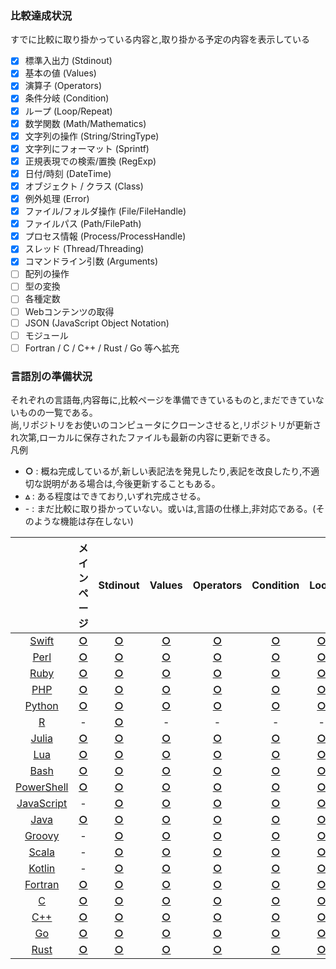 ### 比較達成状況
すでに比較に取り掛かっている内容と,取り掛かる予定の内容を表示している  

- [x] 標準入出力 (Stdinout)
- [x] 基本の値 (Values)
- [x] 演算子 (Operators)
- [x] 条件分岐 (Condition)
- [x] ループ (Loop/Repeat)
- [x] 数学関数 (Math/Mathematics)
- [x] 文字列の操作 (String/StringType)
- [x] 文字列にフォーマット (Sprintf)
- [x] 正規表現での検索/置換 (RegExp)
- [x] 日付/時刻 (DateTime)
- [x] オブジェクト / クラス (Class)
- [x] 例外処理 (Error)
- [x] ファイル/フォルダ操作 (File/FileHandle)
- [x] ファイルパス (Path/FilePath)
- [x] プロセス情報 (Process/ProcessHandle)
- [x] スレッド (Thread/Threading)
- [x] コマンドライン引数 (Arguments)
- [ ] 配列の操作
- [ ] 型の変換
- [ ] 各種定数
- [ ] Webコンテンツの取得
- [ ] JSON (JavaScript Object Notation)
- [ ] モジュール
- [ ] Fortran / C / C++ / Rust / Go 等へ拡充

### 言語別の準備状況
それぞれの言語毎,内容毎に,比較ページを準備できているものと,まだできていないものの一覧である。  
尚,リポジトリをお使いのコンピュータにクローンさせると,リポジトリが更新され次第,ローカルに保存されたファイルも最新の内容に更新できる。  
凡例  
* **○** : 概ね完成しているが,新しい表記法を発見したり,表記を改良したり,不適切な説明がある場合は,今後更新することもある。
* **▵** : ある程度はできており,いずれ完成させる。
* \- : まだ比較に取り掛かっていない。或いは,言語の仕様上,非対応である。(そのような機能は存在しない)

|  | メインページ | Stdinout | Values | Operators | Condition | Loop | Math | String | Sprintf | RegExp | DateTime | Class | Error | File | Path | Process | Thread | Arguments |
|:-:|:-:|:-:|:-:|:-:|:-:|:-:|:-:|:-:|:-:|:-:|:-:|:-:|:-:|:-:|:-:|:-:|:-:|:-:|
| [Swift](https://github.com/akimikimikimikimikimikimika/LangComparison/tree/master/Swift "Swift") | **[○](https://github.com/akimikimikimikimikimikimika/LangComparison/blob/master/Swift/Main.swift "Main.swift")** | **[○](https://github.com/akimikimikimikimikimikimika/LangComparison/blob/master/Swift/Stdinout.swift "Stdinout.swift")** | **[○](https://github.com/akimikimikimikimikimikimika/LangComparison/blob/master/Swift/Values.swift "Values.swift")** | **[○](https://github.com/akimikimikimikimikimikimika/LangComparison/blob/master/Swift/Operators.swift "Operators.swift")** | **[○](https://github.com/akimikimikimikimikimikimika/LangComparison/blob/master/Swift/Condition.swift "Condition.swift")** | **[○](https://github.com/akimikimikimikimikimikimika/LangComparison/blob/master/Swift/Loop.swift "Loop.swift")** | **[○](https://github.com/akimikimikimikimikimikimika/LangComparison/blob/master/Swift/Math.swift "Math.swift")** | **[○](https://github.com/akimikimikimikimikimikimika/LangComparison/blob/master/Swift/String.swift "String.swift")** | **[○](https://github.com/akimikimikimikimikimikimika/LangComparison/blob/master/Swift/Sprintf.swift "Sprintf.swift")** | **[○](https://github.com/akimikimikimikimikimikimika/LangComparison/blob/master/Swift/RegExp.swift "RegExp.swift")** | **[○](https://github.com/akimikimikimikimikimikimika/LangComparison/blob/master/Swift/DateTime.swift "DateTime.swift")** | **[○](https://github.com/akimikimikimikimikimikimika/LangComparison/blob/master/Swift/Class.swift "Class.swift")** | **[○](https://github.com/akimikimikimikimikimikimika/LangComparison/blob/master/Swift/Error.swift "Error.swift")** | **[○](https://github.com/akimikimikimikimikimikimika/LangComparison/blob/master/Swift/File.swift "File.swift")** | **[○](https://github.com/akimikimikimikimikimikimika/LangComparison/blob/master/Swift/Path.swift "Path.swift")** | **[○](https://github.com/akimikimikimikimikimikimika/LangComparison/blob/master/Swift/Process.swift "Process.swift")** | **[○](https://github.com/akimikimikimikimikimikimika/LangComparison/blob/master/Swift/Thread.swift "Thread.swift")** | **[○](https://github.com/akimikimikimikimikimikimika/LangComparison/blob/master/Swift/Arguments.swift "Arguments.swift")** |
| [Perl](https://github.com/akimikimikimikimikimikimika/LangComparison/tree/master/Perl "Perl") | **[○](https://github.com/akimikimikimikimikimikimika/LangComparison/blob/master/Perl/Main.pl "Main.pl")** | **[○](https://github.com/akimikimikimikimikimikimika/LangComparison/blob/master/Perl/Stdinout.pl "Stdinout.pl")** | **[○](https://github.com/akimikimikimikimikimikimika/LangComparison/blob/master/Perl/Values.pl "Values.pl")** | **[○](https://github.com/akimikimikimikimikimikimika/LangComparison/blob/master/Perl/Operators.pl "Operators.pl")** | **[○](https://github.com/akimikimikimikimikimikimika/LangComparison/blob/master/Perl/Condition.pl "Condition.pl")** | **[○](https://github.com/akimikimikimikimikimikimika/LangComparison/blob/master/Perl/Loop.pl "Loop.pl")** | **[○](https://github.com/akimikimikimikimikimikimika/LangComparison/blob/master/Perl/Math.pl "Math.pl")** | **[○](https://github.com/akimikimikimikimikimikimika/LangComparison/blob/master/Perl/String.pl "String.pl")** | **[○](https://github.com/akimikimikimikimikimikimika/LangComparison/blob/master/Perl/Sprintf.pl "Sprintf.pl")** | **[○](https://github.com/akimikimikimikimikimikimika/LangComparison/blob/master/Perl/RegExp.pl "RegExp.pl")** | **[○](https://github.com/akimikimikimikimikimikimika/LangComparison/blob/master/Perl/DateTime.pl "DateTime.pl")** | **[○](https://github.com/akimikimikimikimikimikimika/LangComparison/blob/master/Perl/Class.pl "Class.pl")** | **[○](https://github.com/akimikimikimikimikimikimika/LangComparison/blob/master/Perl/Error.pl "Error.pl")** | **[○](https://github.com/akimikimikimikimikimikimika/LangComparison/blob/master/Perl/File.pl "File.pl")** | **[○](https://github.com/akimikimikimikimikimikimika/LangComparison/blob/master/Perl/Path.pl "Path.pl")** | **[○](https://github.com/akimikimikimikimikimikimika/LangComparison/blob/master/Perl/Process.pl "Process.pl")** | **[○](https://github.com/akimikimikimikimikimikimika/LangComparison/blob/master/Perl/Thread.pl "Thread.pl")** | **[○](https://github.com/akimikimikimikimikimikimika/LangComparison/blob/master/Perl/Arguments.pl "Arguments.pl")** |
| [Ruby](https://github.com/akimikimikimikimikimikimika/LangComparison/tree/master/Ruby "Ruby") | **[○](https://github.com/akimikimikimikimikimikimika/LangComparison/blob/master/Ruby/Main.rb "Main.rb")** | **[○](https://github.com/akimikimikimikimikimikimika/LangComparison/blob/master/Ruby/Stdinout.rb "Stdinout.rb")** | **[○](https://github.com/akimikimikimikimikimikimika/LangComparison/blob/master/Ruby/Values.rb "Values.rb")** | **[○](https://github.com/akimikimikimikimikimikimika/LangComparison/blob/master/Ruby/Operators.rb "Operators.rb")** | **[○](https://github.com/akimikimikimikimikimikimika/LangComparison/blob/master/Ruby/Condition.rb "Condition.rb")** | **[○](https://github.com/akimikimikimikimikimikimika/LangComparison/blob/master/Ruby/Loop.rb "Loop.rb")** | **[○](https://github.com/akimikimikimikimikimikimika/LangComparison/blob/master/Ruby/Math.rb "Math.rb")** | **[○](https://github.com/akimikimikimikimikimikimika/LangComparison/blob/master/Ruby/String.rb "String.rb")** | **[○](https://github.com/akimikimikimikimikimikimika/LangComparison/blob/master/Ruby/Sprintf.rb "Sprintf.rb")** | **[○](https://github.com/akimikimikimikimikimikimika/LangComparison/blob/master/Ruby/RegExp.rb "RegExp.rb")** | **[○](https://github.com/akimikimikimikimikimikimika/LangComparison/blob/master/Ruby/DateTime.rb "DateTime.rb")** | **[○](https://github.com/akimikimikimikimikimikimika/LangComparison/blob/master/Ruby/Class.rb "Class.rb")** | **[○](https://github.com/akimikimikimikimikimikimika/LangComparison/blob/master/Ruby/Error.rb "Error.rb")** | **[○](https://github.com/akimikimikimikimikimikimika/LangComparison/blob/master/Ruby/File.rb "File.rb")** | **[○](https://github.com/akimikimikimikimikimikimika/LangComparison/blob/master/Ruby/Path.rb "Path.rb")** | **[○](https://github.com/akimikimikimikimikimikimika/LangComparison/blob/master/Ruby/Process.rb "Process.rb")** | **[○](https://github.com/akimikimikimikimikimikimika/LangComparison/blob/master/Ruby/Thread.rb "Thread.rb")** | **[○](https://github.com/akimikimikimikimikimikimika/LangComparison/blob/master/Ruby/Arguments.rb "Arguments.rb")** |
| [PHP](https://github.com/akimikimikimikimikimikimika/LangComparison/tree/master/PHP "PHP") | **[○](https://github.com/akimikimikimikimikimikimika/LangComparison/blob/master/PHP/Main.php "Main.php")** | **[○](https://github.com/akimikimikimikimikimikimika/LangComparison/blob/master/PHP/Stdinout.php "Stdinout.php")** | **[○](https://github.com/akimikimikimikimikimikimika/LangComparison/blob/master/PHP/Values.php "Values.php")** | **[○](https://github.com/akimikimikimikimikimikimika/LangComparison/blob/master/PHP/Operators.php "Operators.php")** | **[○](https://github.com/akimikimikimikimikimikimika/LangComparison/blob/master/PHP/Condition.php "Condition.php")** | **[○](https://github.com/akimikimikimikimikimikimika/LangComparison/blob/master/PHP/Loop.php "Loop.php")** | **[○](https://github.com/akimikimikimikimikimikimika/LangComparison/blob/master/PHP/Math.php "Math.php")** | **[○](https://github.com/akimikimikimikimikimikimika/LangComparison/blob/master/PHP/String.php "String.php")** | **[○](https://github.com/akimikimikimikimikimikimika/LangComparison/blob/master/PHP/Sprintf.php "Sprintf.php")** | **[○](https://github.com/akimikimikimikimikimikimika/LangComparison/blob/master/PHP/RegExp.php "RegExp.php")** | **[○](https://github.com/akimikimikimikimikimikimika/LangComparison/blob/master/PHP/DateTime.php "DateTime.php")** | **[○](https://github.com/akimikimikimikimikimikimika/LangComparison/blob/master/PHP/Class.php "Class.php")** | **[○](https://github.com/akimikimikimikimikimikimika/LangComparison/blob/master/PHP/Error.php "Error.php")** | **[○](https://github.com/akimikimikimikimikimikimika/LangComparison/blob/master/PHP/File.php "File.php")** | **[○](https://github.com/akimikimikimikimikimikimika/LangComparison/blob/master/PHP/Path.php "Path.php")** | **[○](https://github.com/akimikimikimikimikimikimika/LangComparison/blob/master/PHP/Process.php "Process.php")** | - | **[○](https://github.com/akimikimikimikimikimikimika/LangComparison/blob/master/PHP/Arguments.php "Arguments.php")** |
| [Python](https://github.com/akimikimikimikimikimikimika/LangComparison/tree/master/Python "Python") | **[○](https://github.com/akimikimikimikimikimikimika/LangComparison/blob/master/Python/Main.py "Main.py")** | **[○](https://github.com/akimikimikimikimikimikimika/LangComparison/blob/master/Python/Stdinout.py "Stdinout.py")** | **[○](https://github.com/akimikimikimikimikimikimika/LangComparison/blob/master/Python/Values.py "Values.py")** | **[○](https://github.com/akimikimikimikimikimikimika/LangComparison/blob/master/Python/Operators.py "Operators.py")** | **[○](https://github.com/akimikimikimikimikimikimika/LangComparison/blob/master/Python/Condition.py "Condition.py")** | **[○](https://github.com/akimikimikimikimikimikimika/LangComparison/blob/master/Python/Loop.py "Loop.py")** | **[○](https://github.com/akimikimikimikimikimikimika/LangComparison/blob/master/Python/Math.py "Math.py")** | **[○](https://github.com/akimikimikimikimikimikimika/LangComparison/blob/master/Python/String.py "String.py")** | **[○](https://github.com/akimikimikimikimikimikimika/LangComparison/blob/master/Python/Sprintf.py "Sprintf.py")** | **[○](https://github.com/akimikimikimikimikimikimika/LangComparison/blob/master/Python/RegExp.py "RegExp.py")** | **[○](https://github.com/akimikimikimikimikimikimika/LangComparison/blob/master/Python/DateTime.py "DateTime.py")** | **[○](https://github.com/akimikimikimikimikimikimika/LangComparison/blob/master/Python/Class.py "Class.py")** | **[○](https://github.com/akimikimikimikimikimikimika/LangComparison/blob/master/Python/Error.py "Error.py")** | **[○](https://github.com/akimikimikimikimikimikimika/LangComparison/blob/master/Python/File.py "File.py")** | **[○](https://github.com/akimikimikimikimikimikimika/LangComparison/blob/master/Python/Path.py "Path.py")** | **[○](https://github.com/akimikimikimikimikimikimika/LangComparison/blob/master/Python/Process.py "Process.py")** | **[○](https://github.com/akimikimikimikimikimikimika/LangComparison/blob/master/Python/Thread.py "Thread.py")** | **[○](https://github.com/akimikimikimikimikimikimika/LangComparison/blob/master/Python/Arguments.py "Arguments.py")** |
| [R](https://github.com/akimikimikimikimikimikimika/LangComparison/tree/master/R "R") | - | **[○](https://github.com/akimikimikimikimikimikimika/LangComparison/blob/master/R/Stdinout.r "Stdinout.r")** | - | - | - | - | - | - | - | - | - | - | - | - | - | - | - | - |
| [Julia](https://github.com/akimikimikimikimikimikimika/LangComparison/tree/master/Julia "Julia") | **[○](https://github.com/akimikimikimikimikimikimika/LangComparison/blob/master/Julia/Main.jl "Main.jl")** | **[○](https://github.com/akimikimikimikimikimikimika/LangComparison/blob/master/Julia/Stdinout.jl "Stdinout.jl")** | **[○](https://github.com/akimikimikimikimikimikimika/LangComparison/blob/master/Julia/Values.jl "Values.jl")** | **[○](https://github.com/akimikimikimikimikimikimika/LangComparison/blob/master/Julia/Operators.jl "Operators.jl")** | **[○](https://github.com/akimikimikimikimikimikimika/LangComparison/blob/master/Julia/Condition.jl "Condition.jl")** | **[○](https://github.com/akimikimikimikimikimikimika/LangComparison/blob/master/Julia/Loop.jl "Loop.jl")** | **[○](https://github.com/akimikimikimikimikimikimika/LangComparison/blob/master/Julia/Math.jl "Math.jl")** | - | - | **[○](https://github.com/akimikimikimikimikimikimika/LangComparison/blob/master/Julia/RegExp.jl "RegExp.jl")** | **[○](https://github.com/akimikimikimikimikimikimika/LangComparison/blob/master/Julia/DateTime.jl "DateTime.jl")** | - | **[○](https://github.com/akimikimikimikimikimikimika/LangComparison/blob/master/Julia/Error.jl "Error.jl")** | **[○](https://github.com/akimikimikimikimikimikimika/LangComparison/blob/master/Julia/File.jl "File.jl")** | **[○](https://github.com/akimikimikimikimikimikimika/LangComparison/blob/master/Julia/Path.jl "Path.jl")** | **[○](https://github.com/akimikimikimikimikimikimika/LangComparison/blob/master/Julia/Process.jl "Process.jl")** | **[○](https://github.com/akimikimikimikimikimikimika/LangComparison/blob/master/Julia/Thread.jl "Thread.jl")** | **[○](https://github.com/akimikimikimikimikimikimika/LangComparison/blob/master/Julia/Arguments.jl "Arguments.jl")** |
| [Lua](https://github.com/akimikimikimikimikimikimika/LangComparison/tree/master/Lua "Lua") | **[○](https://github.com/akimikimikimikimikimikimika/LangComparison/blob/master/Lua/Main.lua "Main.lua")** | **[○](https://github.com/akimikimikimikimikimikimika/LangComparison/blob/master/Lua/Stdinout.lua "Stdinout.lua")** | **[○](https://github.com/akimikimikimikimikimikimika/LangComparison/blob/master/Lua/Values.lua "Values.lua")** | **[○](https://github.com/akimikimikimikimikimikimika/LangComparison/blob/master/Lua/Operators.lua "Operators.lua")** | **[○](https://github.com/akimikimikimikimikimikimika/LangComparison/blob/master/Lua/Condition.lua "Condition.lua")** | **[○](https://github.com/akimikimikimikimikimikimika/LangComparison/blob/master/Lua/Loop.lua "Loop.lua")** | **[○](https://github.com/akimikimikimikimikimikimika/LangComparison/blob/master/Lua/Math.lua "Math.lua")** | **[○](https://github.com/akimikimikimikimikimikimika/LangComparison/blob/master/Lua/String.lua "String.lua")** | **[○](https://github.com/akimikimikimikimikimikimika/LangComparison/blob/master/Lua/Sprintf.lua "Sprintf.lua")** | **[○](https://github.com/akimikimikimikimikimikimika/LangComparison/blob/master/Lua/RegExp.lua "RegExp.lua")** | **[○](https://github.com/akimikimikimikimikimikimika/LangComparison/blob/master/Lua/DateTime.lua "DateTime.lua")** | **[○](https://github.com/akimikimikimikimikimikimika/LangComparison/blob/master/Lua/Class.lua "Class.lua")** | **[○](https://github.com/akimikimikimikimikimikimika/LangComparison/blob/master/Lua/Error.lua "Error.lua")** | **[○](https://github.com/akimikimikimikimikimikimika/LangComparison/blob/master/Lua/File.lua "File.lua")** | - | - | - | **[○](https://github.com/akimikimikimikimikimikimika/LangComparison/blob/master/Lua/Arguments.lua "Arguments.lua")** |
| [Bash](https://github.com/akimikimikimikimikimikimika/LangComparison/tree/master/Bash "Bash") | **[○](https://github.com/akimikimikimikimikimikimika/LangComparison/blob/master/Bash/Main.sh "Main.sh")** | **[○](https://github.com/akimikimikimikimikimikimika/LangComparison/blob/master/Bash/Stdinout.sh "Stdinout.sh")** | **[○](https://github.com/akimikimikimikimikimikimika/LangComparison/blob/master/Bash/Values.sh "Values.sh")** | **[○](https://github.com/akimikimikimikimikimikimika/LangComparison/blob/master/Bash/Operators.sh "Operators.sh")** | **[○](https://github.com/akimikimikimikimikimikimika/LangComparison/blob/master/Bash/Condition.sh "Condition.sh")** | **[○](https://github.com/akimikimikimikimikimikimika/LangComparison/blob/master/Bash/Loop.sh "Loop.sh")** | **[○](https://github.com/akimikimikimikimikimikimika/LangComparison/blob/master/Bash/Math.sh "Math.sh")** | **[○](https://github.com/akimikimikimikimikimikimika/LangComparison/blob/master/Bash/String.sh "String.sh")** | **[○](https://github.com/akimikimikimikimikimikimika/LangComparison/blob/master/Bash/Sprintf.sh "Sprintf.sh")** | **[○](https://github.com/akimikimikimikimikimikimika/LangComparison/blob/master/Bash/RegExp.sh "RegExp.sh")** | **[○](https://github.com/akimikimikimikimikimikimika/LangComparison/blob/master/Bash/DateTime.sh "DateTime.sh")** | - | - | **[○](https://github.com/akimikimikimikimikimikimika/LangComparison/blob/master/Bash/File.sh "File.sh")** | **[○](https://github.com/akimikimikimikimikimikimika/LangComparison/blob/master/Bash/Path.sh "Path.sh")** | **[○](https://github.com/akimikimikimikimikimikimika/LangComparison/blob/master/Bash/Process.sh "Process.sh")** | **[○](https://github.com/akimikimikimikimikimikimika/LangComparison/blob/master/Bash/Thread.sh "Thread.sh")** | **[○](https://github.com/akimikimikimikimikimikimika/LangComparison/blob/master/Bash/Arguments.sh "Arguments.sh")** |
| [PowerShell](https://github.com/akimikimikimikimikimikimika/LangComparison/tree/master/PowerShell "PowerShell") | **[○](https://github.com/akimikimikimikimikimikimika/LangComparison/blob/master/PowerShell/Main.ps1 "Main.ps1")** | **[○](https://github.com/akimikimikimikimikimikimika/LangComparison/blob/master/PowerShell/Stdinout.ps1 "Stdinout.ps1")** | **[○](https://github.com/akimikimikimikimikimikimika/LangComparison/blob/master/PowerShell/Values.ps1 "Values.ps1")** | **[○](https://github.com/akimikimikimikimikimikimika/LangComparison/blob/master/PowerShell/Operators.ps1 "Operators.ps1")** | **[○](https://github.com/akimikimikimikimikimikimika/LangComparison/blob/master/PowerShell/Condition.ps1 "Condition.ps1")** | **[○](https://github.com/akimikimikimikimikimikimika/LangComparison/blob/master/PowerShell/Loop.ps1 "Loop.ps1")** | **[○](https://github.com/akimikimikimikimikimikimika/LangComparison/blob/master/PowerShell/Math.ps1 "Math.ps1")** | **[○](https://github.com/akimikimikimikimikimikimika/LangComparison/blob/master/PowerShell/String.ps1 "String.ps1")** | - | **[○](https://github.com/akimikimikimikimikimikimika/LangComparison/blob/master/PowerShell/RegExp.ps1 "RegExp.ps1")** | **[○](https://github.com/akimikimikimikimikimikimika/LangComparison/blob/master/PowerShell/DateTime.ps1 "DateTime.ps1")** | **[○](https://github.com/akimikimikimikimikimikimika/LangComparison/blob/master/PowerShell/Class.ps1 "Class.ps1")** | **[○](https://github.com/akimikimikimikimikimikimika/LangComparison/blob/master/PowerShell/Error.ps1 "Error.ps1")** | **[○](https://github.com/akimikimikimikimikimikimika/LangComparison/blob/master/PowerShell/File.ps1 "File.ps1")** | **[○](https://github.com/akimikimikimikimikimikimika/LangComparison/blob/master/PowerShell/Path.ps1 "Path.ps1")** | **[○](https://github.com/akimikimikimikimikimikimika/LangComparison/blob/master/PowerShell/Process.ps1 "Process.ps1")** | **[○](https://github.com/akimikimikimikimikimikimika/LangComparison/blob/master/PowerShell/Thread.ps1 "Thread.ps1")** | **[○](https://github.com/akimikimikimikimikimikimika/LangComparison/blob/master/PowerShell/Arguments.ps1 "Arguments.ps1")** |
| [JavaScript](https://github.com/akimikimikimikimikimikimika/LangComparison/tree/master/JavaScript "JavaScript") | - | **[○](https://github.com/akimikimikimikimikimikimika/LangComparison/blob/master/JavaScript/Stdinout.js "Stdinout.js")** | **[○](https://github.com/akimikimikimikimikimikimika/LangComparison/blob/master/JavaScript/Values.js "Values.js")** | **[○](https://github.com/akimikimikimikimikimikimika/LangComparison/blob/master/JavaScript/Operators.js "Operators.js")** | **[○](https://github.com/akimikimikimikimikimikimika/LangComparison/blob/master/JavaScript/Condition.js "Condition.js")** | **[○](https://github.com/akimikimikimikimikimikimika/LangComparison/blob/master/JavaScript/Loop.js "Loop.js")** | **[○](https://github.com/akimikimikimikimikimikimika/LangComparison/blob/master/JavaScript/Math.js "Math.js")** | **[○](https://github.com/akimikimikimikimikimikimika/LangComparison/blob/master/JavaScript/String.js "String.js")** | - | **[○](https://github.com/akimikimikimikimikimikimika/LangComparison/blob/master/JavaScript/RegExp.js "RegExp.js")** | **[○](https://github.com/akimikimikimikimikimikimika/LangComparison/blob/master/JavaScript/DateTime.js "DateTime.js")** | **[○](https://github.com/akimikimikimikimikimikimika/LangComparison/blob/master/JavaScript/Class.js "Class.js")** | **[○](https://github.com/akimikimikimikimikimikimika/LangComparison/blob/master/JavaScript/Error.js "Error.js")** | - | - | - | - | - |
| [Java](https://github.com/akimikimikimikimikimikimika/LangComparison/tree/master/Java "Java") | **[○](https://github.com/akimikimikimikimikimikimika/LangComparison/blob/master/Java/Main.java "Main.java")** | **[○](https://github.com/akimikimikimikimikimikimika/LangComparison/blob/master/Java/Stdinout.java "Stdinout.java")** | **[○](https://github.com/akimikimikimikimikimikimika/LangComparison/blob/master/Java/Values.java "Values.java")** | **[○](https://github.com/akimikimikimikimikimikimika/LangComparison/blob/master/Java/Operators.java "Operators.java")** | **[○](https://github.com/akimikimikimikimikimikimika/LangComparison/blob/master/Java/Condition.java "Condition.java")** | **[○](https://github.com/akimikimikimikimikimikimika/LangComparison/blob/master/Java/Loop.java "Loop.java")** | **[○](https://github.com/akimikimikimikimikimikimika/LangComparison/blob/master/Java/Mathematics.java "Mathematics.java")** | **[○](https://github.com/akimikimikimikimikimikimika/LangComparison/blob/master/Java/StringType.java "StringType.java")** | **[○](https://github.com/akimikimikimikimikimikimika/LangComparison/blob/master/Java/Sprintf.java "Sprintf.java")** | **[○](https://github.com/akimikimikimikimikimikimika/LangComparison/blob/master/Java/RegExp.java "RegExp.java")** | **[○](https://github.com/akimikimikimikimikimikimika/LangComparison/blob/master/Java/DateTime.java "DateTime.java")** | **[○](https://github.com/akimikimikimikimikimikimika/LangComparison/blob/master/Java/Class.java "Class.java")** | **[○](https://github.com/akimikimikimikimikimikimika/LangComparison/blob/master/Java/Error.java "Error.java")** | **[○](https://github.com/akimikimikimikimikimikimika/LangComparison/blob/master/Java/FileHandle.java "FileHandle.java")** | **[○](https://github.com/akimikimikimikimikimikimika/LangComparison/blob/master/Java/PathData.java "PathData.java")** | **[○](https://github.com/akimikimikimikimikimikimika/LangComparison/blob/master/Java/ProcessHandle.java "ProcessHandle.java")** | **[○](https://github.com/akimikimikimikimikimikimika/LangComparison/blob/master/Java/Threading.java "Threading.java")** | **[○](https://github.com/akimikimikimikimikimikimika/LangComparison/blob/master/Java/Arguments.java "Arguments.java")** |
| [Groovy](https://github.com/akimikimikimikimikimikimika/LangComparison/tree/master/Groovy "Groovy") | - | **[○](https://github.com/akimikimikimikimikimikimika/LangComparison/blob/master/Groovy/Stdinout.groovy "Stdinout.groovy")** | **[○](https://github.com/akimikimikimikimikimikimika/LangComparison/blob/master/Groovy/Values.groovy "Values.groovy")** | **[○](https://github.com/akimikimikimikimikimikimika/LangComparison/blob/master/Groovy/Operators.groovy "Operators.groovy")** | **[○](https://github.com/akimikimikimikimikimikimika/LangComparison/blob/master/Groovy/Condition.groovy "Condition.groovy")** | **[○](https://github.com/akimikimikimikimikimikimika/LangComparison/blob/master/Groovy/Loop.groovy "Loop.groovy")** | - | - | - | - | - | - | - | - | - | - | - | - |
| [Scala](https://github.com/akimikimikimikimikimikimika/LangComparison/tree/master/Scala "Scala") | - | **[○](https://github.com/akimikimikimikimikimikimika/LangComparison/blob/master/Scala/Stdinout.scala "Stdinout.scala")** | **[○](https://github.com/akimikimikimikimikimikimika/LangComparison/blob/master/Scala/Values.scala "Values.scala")** | **[○](https://github.com/akimikimikimikimikimikimika/LangComparison/blob/master/Scala/Operators.scala "Operators.scala")** | **[○](https://github.com/akimikimikimikimikimikimika/LangComparison/blob/master/Scala/Condition.scala "Condition.scala")** | **[○](https://github.com/akimikimikimikimikimikimika/LangComparison/blob/master/Scala/Loop.scala "Loop.scala")** | - | - | - | - | - | - | - | - | - | - | - | - |
| [Kotlin](https://github.com/akimikimikimikimikimikimika/LangComparison/tree/master/Kotlin "Kotlin") | - | **[○](https://github.com/akimikimikimikimikimikimika/LangComparison/blob/master/Kotlin/Stdinout.kt "Stdinout.kt")** | **[○](https://github.com/akimikimikimikimikimikimika/LangComparison/blob/master/Kotlin/Values.kt "Values.kt")** | **[○](https://github.com/akimikimikimikimikimikimika/LangComparison/blob/master/Kotlin/Operators.kt "Operators.kt")** | **[○](https://github.com/akimikimikimikimikimikimika/LangComparison/blob/master/Kotlin/Condition.kt "Condition.kt")** | **[○](https://github.com/akimikimikimikimikimikimika/LangComparison/blob/master/Kotlin/Loop.kt "Loop.kt")** | - | - | - | - | - | - | - | - | - | - | - | - |
| [Fortran](https://github.com/akimikimikimikimikimikimika/LangComparison/tree/master/Fortran "Fortran") | **[○](https://github.com/akimikimikimikimikimikimika/LangComparison/blob/master/Fortran/Main.f95 "Main.f95")** | **[○](https://github.com/akimikimikimikimikimikimika/LangComparison/blob/master/Fortran/Stdinout.f95 "Stdinout.f95")** | **[○](https://github.com/akimikimikimikimikimikimika/LangComparison/blob/master/Fortran/Values.f95 "Values.f95")** | **[○](https://github.com/akimikimikimikimikimikimika/LangComparison/blob/master/Fortran/Operators.f95 "Operators.f95")** | **[○](https://github.com/akimikimikimikimikimikimika/LangComparison/blob/master/Fortran/Condition.f95 "Condition.f95")** | **[○](https://github.com/akimikimikimikimikimikimika/LangComparison/blob/master/Fortran/Loop.f95 "Loop.f95")** | **[○](https://github.com/akimikimikimikimikimikimika/LangComparison/blob/master/Fortran/Math.f95 "Math.f95")** | - | - | - | - | **[○](https://github.com/akimikimikimikimikimikimika/LangComparison/blob/master/Fortran/Class.f95 "Class.f95")** | - | **[▵](https://github.com/akimikimikimikimikimikimika/LangComparison/blob/master/Fortran/File.f95 "File.f95")** | **[▵](https://github.com/akimikimikimikimikimikimika/LangComparison/blob/master/Fortran/Path.f95 "Path.f95")** | - | **[○](https://github.com/akimikimikimikimikimikimika/LangComparison/blob/master/Fortran/Thread.f95 "Thread.f95")** | **[○](https://github.com/akimikimikimikimikimikimika/LangComparison/blob/master/Fortran/Arguments.f95 "Arguments.f95")** |
| [C](https://github.com/akimikimikimikimikimikimika/LangComparison/tree/master/C "C") | **[○](https://github.com/akimikimikimikimikimikimika/LangComparison/blob/master/C/Main.c "Main.c")** | **[○](https://github.com/akimikimikimikimikimikimika/LangComparison/blob/master/C/Stdinout.c "Stdinout.c")** | **[○](https://github.com/akimikimikimikimikimikimika/LangComparison/blob/master/C/Values.c "Values.c")** | **[○](https://github.com/akimikimikimikimikimikimika/LangComparison/blob/master/C/Operators.c "Operators.c")** | **[○](https://github.com/akimikimikimikimikimikimika/LangComparison/blob/master/C/Condition.c "Condition.c")** | **[○](https://github.com/akimikimikimikimikimikimika/LangComparison/blob/master/C/Loop.c "Loop.c")** | **[○](https://github.com/akimikimikimikimikimikimika/LangComparison/blob/master/C/Math.c "Math.c")** | **[○](https://github.com/akimikimikimikimikimikimika/LangComparison/blob/master/C/String.c "String.c")** | - | **[○](https://github.com/akimikimikimikimikimikimika/LangComparison/blob/master/C/RegExp.c "RegExp.c")** | **[○](https://github.com/akimikimikimikimikimikimika/LangComparison/blob/master/C/DateTime.c "DateTime.c")** | - | - | **[○](https://github.com/akimikimikimikimikimikimika/LangComparison/blob/master/C/File.c "File.c")** | **[▵](https://github.com/akimikimikimikimikimikimika/LangComparison/blob/master/C/Path.c "Path.c")** | - | - | **[○](https://github.com/akimikimikimikimikimikimika/LangComparison/blob/master/C/Arguments.c "Arguments.c")** |
| [C++](https://github.com/akimikimikimikimikimikimika/LangComparison/tree/master/C++ "C++") | **[○](https://github.com/akimikimikimikimikimikimika/LangComparison/blob/master/C++/Main.cpp "Main.cpp")** | **[○](https://github.com/akimikimikimikimikimikimika/LangComparison/blob/master/C++/Stdinout.cpp "Stdinout.cpp")** | **[○](https://github.com/akimikimikimikimikimikimika/LangComparison/blob/master/C++/Values.cpp "Values.cpp")** | **[○](https://github.com/akimikimikimikimikimikimika/LangComparison/blob/master/C++/Operators.cpp "Operators.cpp")** | **[○](https://github.com/akimikimikimikimikimikimika/LangComparison/blob/master/C++/Condition.cpp "Condition.cpp")** | **[○](https://github.com/akimikimikimikimikimikimika/LangComparison/blob/master/C++/Loop.cpp "Loop.cpp")** | **[○](https://github.com/akimikimikimikimikimikimika/LangComparison/blob/master/C++/Math.cpp "Math.cpp")** | - | - | **[○](https://github.com/akimikimikimikimikimikimika/LangComparison/blob/master/C++/RegExp.cpp "RegExp.cpp")** | **[○](https://github.com/akimikimikimikimikimikimika/LangComparison/blob/master/C++/DateTime.cpp "DateTime.cpp")** | **[○](https://github.com/akimikimikimikimikimikimika/LangComparison/blob/master/C++/Class.cpp "Class.cpp")** | - | **[○](https://github.com/akimikimikimikimikimikimika/LangComparison/blob/master/C++/File.cpp "File.cpp")** | - | - | **[○](https://github.com/akimikimikimikimikimikimika/LangComparison/blob/master/C++/Thread.cpp "Thread.cpp")** | **[○](https://github.com/akimikimikimikimikimikimika/LangComparison/blob/master/C++/Arguments.cpp "Arguments.cpp")** |
| [Go](https://github.com/akimikimikimikimikimikimika/LangComparison/tree/master/Go "Go") | **[○](https://github.com/akimikimikimikimikimikimika/LangComparison/blob/master/Go/Main.go "Main.go")** | **[○](https://github.com/akimikimikimikimikimikimika/LangComparison/blob/master/Go/Stdinout.go "Stdinout.go")** | **[○](https://github.com/akimikimikimikimikimikimika/LangComparison/blob/master/Go/Values.go "Values.go")** | **[○](https://github.com/akimikimikimikimikimikimika/LangComparison/blob/master/Go/Operators.go "Operators.go")** | **[○](https://github.com/akimikimikimikimikimikimika/LangComparison/blob/master/Go/Condition.go "Condition.go")** | **[○](https://github.com/akimikimikimikimikimikimika/LangComparison/blob/master/Go/Loop.go "Loop.go")** | **[○](https://github.com/akimikimikimikimikimikimika/LangComparison/blob/master/Go/Math.go "Math.go")** | - | - | **[○](https://github.com/akimikimikimikimikimikimika/LangComparison/blob/master/Go/RegExp.go "RegExp.go")** | - | - | - | **[○](https://github.com/akimikimikimikimikimikimika/LangComparison/blob/master/Go/File.go "File.go")** | **[○](https://github.com/akimikimikimikimikimikimika/LangComparison/blob/master/Go/Path.go "Path.go")** | - | **[○](https://github.com/akimikimikimikimikimikimika/LangComparison/blob/master/Go/Thread.go "Thread.go")** | **[○](https://github.com/akimikimikimikimikimikimika/LangComparison/blob/master/Go/Arguments.go "Arguments.go")** |
| [Rust](https://github.com/akimikimikimikimikimikimika/LangComparison/tree/master/Rust "Rust") | **[○](https://github.com/akimikimikimikimikimikimika/LangComparison/blob/master/Rust/Main.rs "Main.rs")** | **[○](https://github.com/akimikimikimikimikimikimika/LangComparison/blob/master/Rust/Stdinout.rs "Stdinout.rs")** | **[○](https://github.com/akimikimikimikimikimikimika/LangComparison/blob/master/Rust/Values.rs "Values.rs")** | **[○](https://github.com/akimikimikimikimikimikimika/LangComparison/blob/master/Rust/Operators.rs "Operators.rs")** | **[○](https://github.com/akimikimikimikimikimikimika/LangComparison/blob/master/Rust/Condition.rs "Condition.rs")** | **[○](https://github.com/akimikimikimikimikimikimika/LangComparison/blob/master/Rust/Loop.rs "Loop.rs")** | **[○](https://github.com/akimikimikimikimikimikimika/LangComparison/blob/master/Rust/Math.rs "Math.rs")** | - | - | **[○](https://github.com/akimikimikimikimikimikimika/LangComparison/blob/master/Rust/RegExp.rs "RegExp.rs")** | - | - | - | - | - | - | **[○](https://github.com/akimikimikimikimikimikimika/LangComparison/blob/master/Rust/Thread.rs "Thread.rs")** | **[○](https://github.com/akimikimikimikimikimikimika/LangComparison/blob/master/Rust/Arguments.rs "Arguments.rs")** |